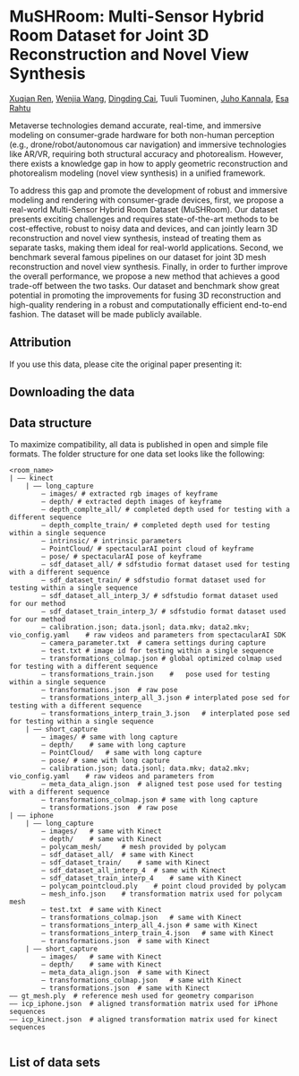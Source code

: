 # MuSHRoom: Multi-Sensor Hybrid Room Dataset for Joint 3D Reconstruction and Novel View Synthesis
 [Xuqian Ren](https://xuqianren.github.io/), [Wenjia Wang](https://wenjiawang0312.github.io/), [Dingding Cai](https://dingdingcai.github.io/), Tuuli Tuominen, [Juho Kannala](https://users.aalto.fi/~kannalj1/), [Esa Rahtu](https://esa.rahtu.fi/) 

Metaverse technologies demand accurate, real-time, and immersive modeling on consumer-grade hardware for both non-human perception (e.g., drone/robot/autonomous car navigation) and immersive technologies like AR/VR, requiring both structural accuracy and photorealism. However, there exists a knowledge gap in how to apply geometric reconstruction and photorealism modeling (novel view synthesis) in a unified framework. 

To address this gap and promote the development of robust and immersive modeling and rendering with consumer-grade devices, first, we propose a real-world Multi-Sensor Hybrid Room Dataset (MuSHRoom). Our dataset presents exciting challenges and requires state-of-the-art methods to be cost-effective, robust to noisy data and devices, and can jointly learn 3D reconstruction and novel view synthesis, instead of treating them as separate tasks, making them ideal for real-world applications. Second, we benchmark several famous pipelines on our dataset for joint 3D mesh reconstruction and novel view synthesis. Finally, in order to further improve the overall performance, we propose a new method that achieves a good trade-off between the two tasks. Our dataset and benchmark show great potential in promoting the improvements for fusing 3D reconstruction and high-quality rendering in a robust and computationally efficient end-to-end fashion. The dataset will be made publicly available.

## Attribution
If you use this data, please cite the original paper presenting it:




## Downloading the data
<!-- The data files are available for download on Zenodo:  [https://zenodo.org/record/1320824](https://zenodo.org/record/1320824)  and can be downloaded on a per dataset basis from there. You can also use wget with the following bash snippet to fetch all the data:
```
# Download all 20 data ZIPs from Zenodo
for i in $(seq -f “%02g” 1 23);
do
  wget -O advio-$i.zip https://zenodo.org/record/1476931/files/advio-$i.zip
done
``` -->

## Data structure
To maximize compatibility, all data is published in open and simple file formats. The folder structure for one data set looks like the following:

```
<room_name>
| —— kinect
	| —— long_capture
		— images/ # extracted rgb images of keyframe
		— depth/ # extracted depth images of keyframe
  		— depth_complte_all/ # completed depth used for testing with a different sequence
		— depth_complte_train/ # completed depth used for testing within a single sequence
		— intrinsic/ # intrinsic parameters
		— PointCloud/ # spectacularAI point cloud of keyframe
		— pose/	# spectacularAI pose of keyframe
		— sdf_dataset_all/ # sdfstudio format dataset used for testing with a different sequence
		— sdf_dataset_train/ # sdfstudio format dataset used for testing within a single sequence
		— sdf_dataset_all_interp_3/ # sdfstudio format dataset used for our method
		— sdf_dataset_train_interp_3/ # sdfstudio format dataset used for our method
		— calibration.json; data.jsonl; data.mkv; data2.mkv; vio_config.yaml	# raw videos and parameters from spectacularAI SDK
		— camera_parameter.txt	# camera settings during capture
		— test.txt # image id for testing within a single sequence
		— transformations_colmap.json # global optimized colmap used for testing with a different sequence
		— transformations_train.json	#	pose used for testing within a single sequence
		— transformations.json	# raw pose 
		— transformations_interp_all_3.json	# interplated pose sed for testing with a different sequence
		— transformations_interp_train_3.json	# interplated pose sed for testing within a single sequence
	| —— short_capture
		— images/ # same with long capture
		— depth/	# same with long capture
		— PointCloud/	# same with long capture
		— pose/	# same with long capture
		— calibration.json; data.jsonl; data.mkv; data2.mkv; vio_config.yaml	# raw videos and parameters from 
		— meta_data_align.json	# aligned test pose used for testing with a different sequence
		— transformations_colmap.json # same with long capture
		— transformations.json	# raw pose 
| —— iphone
	| —— long_capture
		— images/	# same with Kinect
		— depth/	# same with Kinect
		— polycam_mesh/		# mesh provided by polycam
		— sdf_dataset_all/	# same with Kinect
		— sdf_dataset_train/	# same with Kinect
		— sdf_dataset_all_interp_4	# same with Kinect
		— sdf_dataset_train_interp_4	# same with Kinect
		— polycam_pointcloud.ply	# point cloud provided by polycam
		— mesh_info.json	# transformation matrix used for polycam mesh
		— test.txt	# same with Kinect
		— transformations_colmap.json	# same with Kinect
		— transformations_interp_all_4.json	# same with Kinect
		— transformations_interp_train_4.json	# same with Kinect
		— transformations.json	# same with Kinect
	| —— short_capture
		— images/	# same with Kinect
		— depth/	# same with Kinect
		— meta_data_align.json	# same with Kinect
		— transformations_colmap.json	# same with Kinect
		— transformations.json	# same with Kinect
—— gt_mesh.ply	# reference mesh used for geometry comparison
—— icp_iphone.json	# aligned transformation matrix used for iPhone sequences
—— icp_kinect.json	# aligned transformation matrix used for kinect sequences
			
```

## List of data sets

